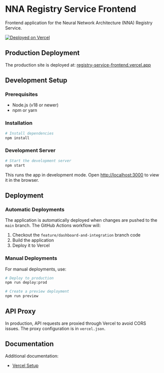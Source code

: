# NNA Registry Service Frontend

Frontend application for the Neural Network Architecture (NNA) Registry Service.

[![Deployed on Vercel](https://img.shields.io/badge/Deployed%20on-Vercel-black?style=for-the-badge&logo=vercel)](https://registry-service-frontend.vercel.app)

## Production Deployment

The production site is deployed at: [registry-service-frontend.vercel.app](https://registry-service-frontend.vercel.app)

## Development Setup

### Prerequisites

- Node.js (v18 or newer)
- npm or yarn

### Installation

```bash
# Install dependencies
npm install
```

### Development Server

```bash
# Start the development server
npm start
```

This runs the app in development mode. Open [http://localhost:3000](http://localhost:3000) to view it in the browser.

## Deployment

### Automatic Deployments

The application is automatically deployed when changes are pushed to the `main` branch. The GitHub Actions workflow will:

1. Checkout the `feature/dashboard-and-integration` branch code
2. Build the application
3. Deploy it to Vercel

### Manual Deployments

For manual deployments, use:

```bash
# Deploy to production
npm run deploy:prod

# Create a preview deployment
npm run preview
```

## API Proxy

In production, API requests are proxied through Vercel to avoid CORS issues. The proxy configuration is in `vercel.json`.

## Documentation

Additional documentation:
- [Vercel Setup](/docs/VERCEL_SETUP.md)
